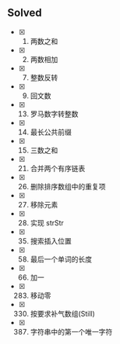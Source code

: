 ## Solved

- [x] 1. 两数之和
- [x] 2. 两数相加
- [x] 7. 整数反转
- [x] 9. 回文数
- [x] 13. 罗马数字转整数
- [x] 14. 最长公共前缀
- [x] 15. 三数之和
- [x] 21. 合并两个有序链表
- [x] 26. 删除排序数组中的重复项
- [x] 27. 移除元素
- [x] 28. 实现 strStr
- [x] 35. 搜索插入位置
- [x] 58. 最后一个单词的长度
- [x] 66. 加一
- [x] 283. 移动零
- [x] 330. 按要求补气数组(Still)
- [x] 387. 字符串中的第一个唯一字符
